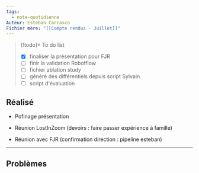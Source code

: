 ```yaml
---
tags:
  - note-quotidienne
Auteur: Esteban Carrasco
Fichier mère: "[[Compte rendus - Juillet]]"
---
```


> [!todo]+ To do list
> - [x] finaliser la présentation pour FJR
> - [ ] finir la validation Robotflow
> - [ ] fichier ablation study
> - [ ] généré des différentiels depuis script Sylvain
> - [ ] script d'évaluation


## Réalisé
- Pofinage présentation
- Réunion LostInZoom (devoirs : faire passer expérience à famille)

- Réunion avec FJR (confirmation direction : pipeline esteban)

---
## Problèmes

